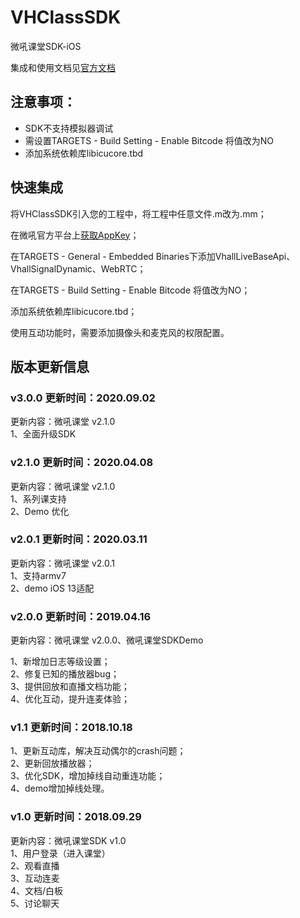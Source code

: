 # VHClassSDK

微吼课堂SDK-iOS<br>


集成和使用文档见[官方文档](http://www.vhall.com/class/doc/1605.html )<br>


## 注意事项：
* SDK不支持模拟器调试
* 需设置TARGETS - Build Setting - Enable Bitcode 将值改为NO
* 添加系统依赖库libicucore.tbd


## 快速集成

将VHClassSDK引入您的工程中，将工程中任意文件.m改为.mm；<br>

在微吼官方平台上[获取AppKey](https://class.vhall.com/#/userSDK)；<br>

在TARGETS - General - Embedded Binaries下添加VhallLiveBaseApi、VhallSignalDynamic、WebRTC；<br>

在TARGETS - Build Setting - Enable Bitcode 将值改为NO；<br>

添加系统依赖库libicucore.tbd；<br>

使用互动功能时，需要添加摄像头和麦克风的权限配置。<br>

## 版本更新信息
### v3.0.0 更新时间：2020.09.02
更新内容：微吼课堂 v2.1.0<br>
1、全面升级SDK<br>
### v2.1.0 更新时间：2020.04.08
更新内容：微吼课堂 v2.1.0<br>
1、系列课支持<br>
2、Demo 优化<br>

### v2.0.1 更新时间：2020.03.11
更新内容：微吼课堂 v2.0.1<br>
1、支持armv7<br>
2、demo iOS 13适配<br>

### v2.0.0 更新时间：2019.04.16
更新内容：微吼课堂 v2.0.0、微吼课堂SDKDemo

1、新增加日志等级设置；<br>
2、修复已知的播放器bug；<br>
3、提供回放和直播文档功能；<br>
4、优化互动，提升连麦体验；<br>

### v1.1 更新时间：2018.10.18
1、更新互动库，解决互动偶尔的crash问题；<br>
2、更新回放播放器；<br>
3、优化SDK，增加掉线自动重连功能；<br>
4、demo增加掉线处理。	 <br>

### v1.0 更新时间：2018.09.29
更新内容：微吼课堂SDK v1.0<br>
1、用户登录（进入课堂）<br>
2、观看直播<br>
3、互动连麦<br>
4、文档/白板<br>
5、讨论聊天<br>


